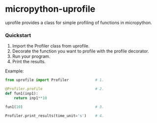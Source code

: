 micropython-uprofile
====================

uprofile provides a class for simple profiling of functions in micropython.

### Quickstart

1. Import the Profiler class from uprofile.
2. Decorate the function you want to profile with the profile decorator.
3. Run your program.
4. Print the results.

Example:
```python
from uprofile import Profiler            # 1.

@Profiler.profile                        # 2.
def fun1(inp1):
    return inp1**10

fun1(10)                                 # 3.

Profiler.print_results(time_unit='s')    # 4.
```
